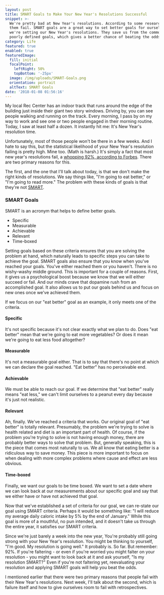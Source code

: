 ```yaml
---
layout: post
title: SMART Goals to Make Your New Year's Resolutions Successful
snippet: >-
  We're pretty bad at New Year's resolutions. According to some research, 92% of
  them fail. SMART goals are a great way to set better goals for ourselves when
  we're setting our New Year's resolutions. They save us from the common trap of
  poorly defined goals, which gives a better chance of beating the odds.
category: Life
featured: true
enabled: true
featuredImage:
  fill: initial
  focalPoint:
    leftRight: 50%
    topBottom: '-25px'
  image: /img/uploads/SMART-Goals.png
  orientation: portrait
  altText: SMART Goals
date: '2018-01-08 01:56:16'
---
```

My local Rec Center has an indoor track that runs around the edge of the building just inside their giant two story windows. Driving by, you can see people walking and running on the track. Every morning, I pass by on my way to work and see one or two people engaged in their morning routine. Today, I saw at least half a dozen. It instantly hit me: It's New Year's resolution time. 

Unfortunately, most of those people won't be there in a few weeks. And I hate to say this, but the statistical likelihood of your New Year's resolution failing is pretty high. Mine too. (Math is harsh.)  It's simply a fact that most new year's resolutions fail, a [whopping 92%, according to Forbes](https://www.forbes.com/sites/dandiamond/2013/01/01/just-8-of-people-achieve-their-new-years-resolutions-heres-how-they-did-it/#6914fa60596b). There are two primary reasons for this.

The first, and the one that I'll talk about today, is that we don't make the right kinds of resolutions. We say things like, "I'm going to eat better," or "I'm going to read more." The problem with these kinds of goals is that they're not [SMART](https://en.wikipedia.org/wiki/SMART_criteria).

### SMART Goals

SMART is an acronym that helps to define better goals. 

* Specific
* Measurable
* Achievable
* Relevant
* Time-boxed

Setting goals based on these criteria ensures that you are solving the problem at hand, which naturally leads to specific steps you can take to achieve the goal. SMART goals also ensure that you know when you've reached your goals. You've either reached them or you haven't. There is no wishy-washy middle ground. This is important for a couple of reasons. First, it gives us a psychological boost because we know that we will either succeed or fail. And our minds crave that dopamine rush from an accomplished goal. It also allows us to put our goals behind us and focus on new ones once we've achieved them.

If we focus on our "eat better" goal as an example, it only meets one of the criteria.

#### Specific

It's not specific because it's not clear exactly what we plan to do. Does "eat better" mean that we're going to eat more vegetables? Or does it mean we're going to eat less food altogether?

#### Measurable

It's not a measurable goal either. That is to say that there's no point at which we can declare the goal reached. "Eat better" has no perceivable end.

#### Achievable

We must be able to reach our goal. If we determine that "eat better" really means "eat less," we can't limit ourselves to a peanut every day because it's just not realistic.

#### Relevant

Ah, finally. We've reached a criteria that works. Our original goal of "eat better" is totally relevant. Presumably, the problem we're trying to solve is health related and diet is an important part of health. Of course, if the problem you're trying to solve is not having enough money, there are probably better ways to solve that problem. But, generally speaking, this is the piece that comes most naturally to us. We all know that eating better is a ridiculous way to save money. This piece is more important to focus on when dealing with more complex problems where cause and effect are less obvious.

#### Time-boxed

Finally, we want our goals to be time boxed. We want to set a date where we can look back at our measurements about our specific goal and say that we either have or have not achieved that goal.

Now that we've established a set of criteria for our goal, we can re-state our goal using SMART criteria. Perhaps it would be something like: "I will reduce my average daily caloric intake by 5% by the end of January."  While this goal is more of a mouthful, no pun intended, and it doesn't take us through the entire year, it satisfies our SMART criteria. 

Since we're just barely a week into the new year, You're probably still going strong with your New Year's resolution. You might be thinking to yourself, "I'm good. My resolution is going well." It probably is. So far. But remember: 92%. If you're faltering - or even if you're worried you might falter on your resolution - you might want to look back at it and ask yourself, "Is my resolution SMART?" Even if you're not faltering yet, reevaluating your resolution and applying SMART goals will help you beat the odds. 

I mentioned earlier that there were two primary reasons that people fail with their New Year's resolutions. Next week, I'll talk about the second, which is failure itself and how to give ourselves room to fail with retrospectives.
